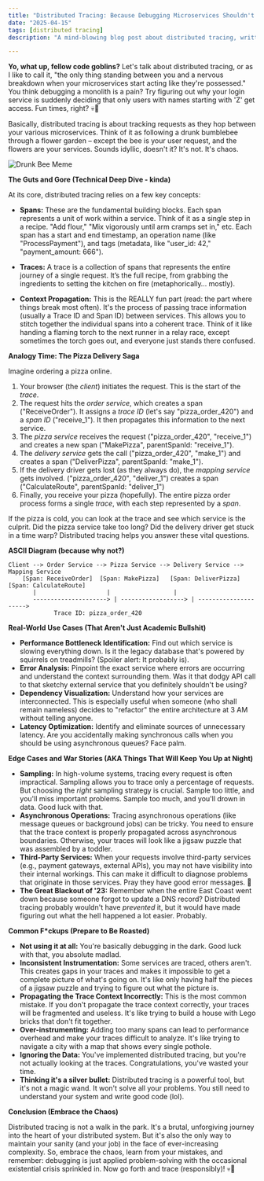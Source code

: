 ```yaml
---
title: "Distributed Tracing: Because Debugging Microservices Shouldn't Feel Like Finding Your Keys After a Rave"
date: "2025-04-15"
tags: [distributed tracing]
description: "A mind-blowing blog post about distributed tracing, written for chaotic Gen Z engineers. Prepare for existential dread and the fleeting hope that you might actually understand something."

---
```


**Yo, what up, fellow code goblins?** Let's talk about distributed tracing, or as I like to call it, "the only thing standing between you and a nervous breakdown when your microservices start acting like they're possessed." You think debugging a monolith is a pain? Try figuring out why your login service is suddenly deciding that only users with names starting with 'Z' get access. Fun times, right? 💀🙏

Basically, distributed tracing is about tracking requests as they hop between your various microservices. Think of it as following a drunk bumblebee through a flower garden – except the bee is your user request, and the flowers are your services. Sounds idyllic, doesn't it? It's not. It's chaos.

![Drunk Bee Meme](https://i.kym-cdn.com/photos/images/newsfeed/001/449/438/934.png)

**The Guts and Gore (Technical Deep Dive - kinda)**

At its core, distributed tracing relies on a few key concepts:

*   **Spans:** These are the fundamental building blocks. Each span represents a unit of work within a service. Think of it as a single step in a recipe. "Add flour," "Mix vigorously until arm cramps set in," etc. Each span has a start and end timestamp, an operation name (like "ProcessPayment"), and tags (metadata, like "user_id: 42," "payment_amount: 666").

*   **Traces:** A trace is a collection of spans that represents the entire journey of a single request. It’s the full recipe, from grabbing the ingredients to setting the kitchen on fire (metaphorically… mostly).

*   **Context Propagation:** This is the REALLY fun part (read: the part where things break most often). It's the process of passing trace information (usually a Trace ID and Span ID) between services. This allows you to stitch together the individual spans into a coherent trace. Think of it like handing a flaming torch to the next runner in a relay race, except sometimes the torch goes out, and everyone just stands there confused.

**Analogy Time: The Pizza Delivery Saga**

Imagine ordering a pizza online.

1.  Your browser (the *client*) initiates the request. This is the start of the *trace*.
2.  The request hits the *order service*, which creates a span ("ReceiveOrder"). It assigns a *trace ID* (let's say "pizza_order_420") and a *span ID* ("receive_1"). It then propagates this information to the next service.
3.  The *pizza service* receives the request ("pizza_order_420", "receive_1") and creates a new span ("MakePizza", parentSpanId: "receive_1").
4.  The *delivery service* gets the call ("pizza_order_420", "make_1") and creates a span ("DeliverPizza", parentSpanId: "make_1").
5.  If the delivery driver gets lost (as they always do), the *mapping service* gets involved. ("pizza_order_420", "deliver_1") creates a span ("CalculateRoute", parentSpanId: "deliver_1")
6.  Finally, you receive your pizza (hopefully). The entire pizza order process forms a single *trace*, with each step represented by a *span*.

If the pizza is cold, you can look at the trace and see which service is the culprit. Did the pizza service take too long? Did the delivery driver get stuck in a time warp? Distributed tracing helps you answer these vital questions.

**ASCII Diagram (because why not?)**

```
Client --> Order Service --> Pizza Service --> Delivery Service --> Mapping Service
    [Span: ReceiveOrder]  [Span: MakePizza]   [Span: DeliverPizza]  [Span: CalculateRoute]
       |                    |                  |
       ---------------------> | ------------------> | --------------------->
             Trace ID: pizza_order_420
```

**Real-World Use Cases (That Aren't Just Academic Bullshit)**

*   **Performance Bottleneck Identification:** Find out which service is slowing everything down. Is it the legacy database that's powered by squirrels on treadmills? (Spoiler alert: It probably is).
*   **Error Analysis:** Pinpoint the exact service where errors are occurring and understand the context surrounding them. Was it that dodgy API call to that sketchy external service that you definitely shouldn't be using?
*   **Dependency Visualization:** Understand how your services are interconnected. This is especially useful when someone (who shall remain nameless) decides to "refactor" the entire architecture at 3 AM without telling anyone.
*   **Latency Optimization:** Identify and eliminate sources of unnecessary latency. Are you accidentally making synchronous calls when you should be using asynchronous queues? Face palm.

**Edge Cases and War Stories (AKA Things That Will Keep You Up at Night)**

*   **Sampling:** In high-volume systems, tracing every request is often impractical. Sampling allows you to trace only a percentage of requests. But choosing the *right* sampling strategy is crucial. Sample too little, and you'll miss important problems. Sample too much, and you'll drown in data. Good luck with that.
*   **Asynchronous Operations:** Tracing asynchronous operations (like message queues or background jobs) can be tricky. You need to ensure that the trace context is properly propagated across asynchronous boundaries. Otherwise, your traces will look like a jigsaw puzzle that was assembled by a toddler.
*   **Third-Party Services:** When your requests involve third-party services (e.g., payment gateways, external APIs), you may not have visibility into their internal workings. This can make it difficult to diagnose problems that originate in those services. Pray they have good error messages. 🙏
*   **The Great Blackout of '23:** Remember when the entire East Coast went down because someone forgot to update a DNS record? Distributed tracing probably wouldn't have *prevented* it, but it would have made figuring out what the hell happened a lot easier. Probably.

**Common F\*ckups (Prepare to Be Roasted)**

*   **Not using it at all:** You're basically debugging in the dark. Good luck with that, you absolute madlad.
*   **Inconsistent Instrumentation:** Some services are traced, others aren't. This creates gaps in your traces and makes it impossible to get a complete picture of what's going on. It's like only having half the pieces of a jigsaw puzzle and trying to figure out what the picture is.
*   **Propagating the Trace Context Incorrectly:** This is the most common mistake. If you don't propagate the trace context correctly, your traces will be fragmented and useless. It's like trying to build a house with Lego bricks that don't fit together.
*   **Over-instrumenting:** Adding too many spans can lead to performance overhead and make your traces difficult to analyze. It's like trying to navigate a city with a map that shows every single pothole.
*   **Ignoring the Data:** You've implemented distributed tracing, but you're not actually looking at the traces. Congratulations, you've wasted your time.
*   **Thinking it's a silver bullet:** Distributed tracing is a powerful tool, but it's not a magic wand. It won't solve all your problems. You still need to understand your system and write good code (lol).

**Conclusion (Embrace the Chaos)**

Distributed tracing is not a walk in the park. It's a brutal, unforgiving journey into the heart of your distributed system. But it's also the only way to maintain your sanity (and your job) in the face of ever-increasing complexity. So, embrace the chaos, learn from your mistakes, and remember: debugging is just applied problem-solving with the occasional existential crisis sprinkled in. Now go forth and trace (responsibly)! 💀🙏
